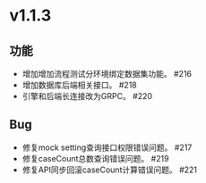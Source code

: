 # v1.1.3

## 功能
- 增加增加流程测试分环境绑定数据集功能。  #216
- 增加数据库后端相关接口。  #218
- 引擎和后端长连接改为GRPC。  #220


## Bug
- 修复mock setting查询接口权限错误问题。  #217
- 修复caseCount总数查询错误问题。 #219
- 修复API同步回滚caseCount计算错误问题。  #221


